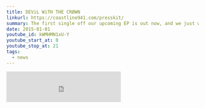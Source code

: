 ```yaml
---
title: DEViL WiTH THE CRØWN
linkurl: https://coastline941.com/presskit/
summary: The first single off our upcoming EP is out now, and we just wrapped shooting the video. Check out the track!
date: 2015-01-01
youtube_id: kWMHMN1xU-Y
youtube_start_at: 0
youtube_stop_at: 21
tags:
  - news
---
```

<div id="musicplayer">
  <iframe src="https://open.spotify.com/embed/album/2cbsn00JsXIENDO1AfB88Q&theme=white&view=coverart" width="300" height="80" frameborder="0" allowtransparency="true" allow="encrypted-media"></iframe>
